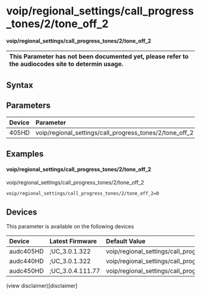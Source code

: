 ﻿---
description: voip/regional_settings/call_progress_tones/2/tone_off_2
search: false
---

# voip/regional_settings/call_progress_tones/2/tone_off_2

#### voip/regional_settings/call_progress_tones/2/tone_off_2


| This Parameter has not been documented yet, please refer to the audiocodes site to determin usage.  | 
| :--- |

## Syntax

## Parameters
|Device|Parameter|value|Description|
|:---|:---|:---|:---|
| 405HD | voip/regional_settings/call_progress_tones/2/tone_off_2 |  |  |

## Examples
#### voip/regional_settings/call_progress_tones/2/tone_off_2

voip/regional_settings/call_progress_tones/2/tone_off_2

```
voip/regional_settings/call_progress_tones/2/tone_off_2=0
```

## Devices
This parameter is available on the following devices

| Device | Latest Firmware | Default Value |
|:---|:---|:---|
| audc405HD | ;UC_3.0.1.322 | voip/regional_settings/call_progress_tones/2/tone_off_2=0 
| audc440HD | ;UC_3.0.1.322 | voip/regional_settings/call_progress_tones/2/tone_off_2=0 
| audc450HD | ;UC_3.0.4.111.77 | voip/regional_settings/call_progress_tones/2/tone_off_2=0 

(view disclaimer)[disclaimer]
